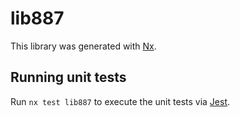 # lib887

This library was generated with [Nx](https://nx.dev).

## Running unit tests

Run `nx test lib887` to execute the unit tests via [Jest](https://jestjs.io).
